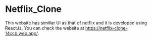 # Netflix_Clone
This website has similiar UI as that of netflix and it is developed using ReactJs.
You can check the website at https://netflix-clone-14ccb.web.app/.
